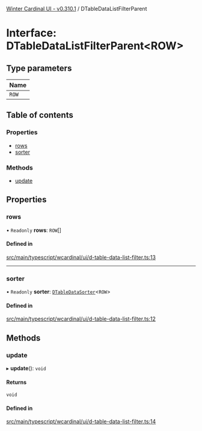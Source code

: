 [Winter Cardinal UI - v0.310.1](../index.md) / DTableDataListFilterParent

# Interface: DTableDataListFilterParent<ROW\>

## Type parameters

| Name |
| :------ |
| `ROW` |

## Table of contents

### Properties

- [rows](DTableDataListFilterParent.md#rows)
- [sorter](DTableDataListFilterParent.md#sorter)

### Methods

- [update](DTableDataListFilterParent.md#update)

## Properties

### rows

• `Readonly` **rows**: `ROW`[]

#### Defined in

[src/main/typescript/wcardinal/ui/d-table-data-list-filter.ts:13](https://github.com/winter-cardinal/winter-cardinal-ui/blob/v0.310.1/src/main/typescript/wcardinal/ui/d-table-data-list-filter.ts#L13)

___

### sorter

• `Readonly` **sorter**: [`DTableDataSorter`](DTableDataSorter.md)<`ROW`\>

#### Defined in

[src/main/typescript/wcardinal/ui/d-table-data-list-filter.ts:12](https://github.com/winter-cardinal/winter-cardinal-ui/blob/v0.310.1/src/main/typescript/wcardinal/ui/d-table-data-list-filter.ts#L12)

## Methods

### update

▸ **update**(): `void`

#### Returns

`void`

#### Defined in

[src/main/typescript/wcardinal/ui/d-table-data-list-filter.ts:14](https://github.com/winter-cardinal/winter-cardinal-ui/blob/v0.310.1/src/main/typescript/wcardinal/ui/d-table-data-list-filter.ts#L14)

